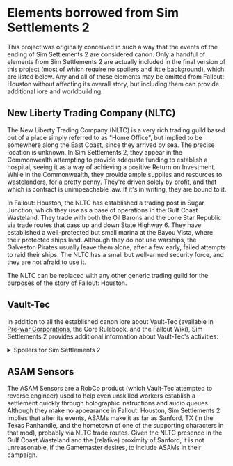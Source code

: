 # Elements borrowed from Sim Settlements 2
This project was originally conceived in such a way that the events of the ending of Sim Settlements 2 are considered canon. Only a handful of elements from Sim Settlements 2 are actually included in the final version of this project (most of which require no spoilers and little background), which are listed below. Any and all of these elements may be omitted from Fallout: Houston without affecting its overall story, but including them can provide additional lore and worldbuilding.

## New Liberty Trading Company (NLTC)
The New Liberty Trading Company (NLTC) is a very rich trading guild based out of a place simply referred to as "Home Office", but implied to be somewhere along the East Coast, since they arrived by sea. The precise location is unknown. In Sim Settlements 2, they appear in the Commonwealth attempting to provide adequate funding to establish a hospital, seeing it as a way of achieving a positive Return on Investment. While in the Commonwealth, they provide ample supplies and resources to wastelanders, for a pretty penny. They're driven solely by profit, and that which is contract is unimpeachable law. If it's in writing, they are bound to it.

In Fallout: Houston, the NLTC has established a trading post in Sugar Junction, which they use as a base of operations in the Gulf Coast Wasteland. They trade with both the Oil Barons and the Lone Star Republic via trade routes that pass up and down State Highway 6. They have established a well-protected but small marina at the Bayou Vista, where their protected ships land. Although they do not use warships, the Galveston Pirates usually leave them alone, after a few early, failed attempts to raid their ships. The NLTC has a small but well-armed security force, and they are not afraid to use it.

The NLTC can be replaced with any other generic trading guild for the purposes of the story of Fallout: Houston.

## Vault-Tec
In addition to all the established canon lore about Vault-Tec (available in [Pre-war Corporations](./companies.md#vault-tec), the Core Rulebook, and the Fallout Wiki), Sim Settlements 2 provides additional information about Vault-Tec's activities:

<details>
    <summary>Spoilers for Sim Settlements 2</summary>

<p>
    Established Fallout canon shows that Vault-Tec implemented the Vault program (Project Safehouse) to study human behavior in preparation for manned deep-space missions. In Sim Settlements 2, Vault-Tec, led by CEO Ms. St. James, also established a moonbase named Luna Colony as part of this initiative, where several Vault-Tec officials and engineers now reside. It is implied that they landed before the Great War. After the bombs fell, communications from the Moon were broken with all of their Vaults. Because of how hastily Vault-Tec was forced to evacuate to the Moon, Luna Colony was not complete, and faced constant disrepair. Without the resources to repair the colony and maintain full life support, those on the base were forced into rotations of cryogenic stasis, with only a minimal crew awake at any given time. As a result, those onboard are actually the original crew sent before the Great War. 
    </p>
<p>
    At the end of Sim Settlements 2, because of the results of the player and supporting characters constructing a certain broadcaster and taking control of a certain satellite array, Vault-Tec personnel on the moon are able to exploit the player's radio showing they've re-established some communication with Earth.
    </p>
<p>
    In Fallout: Houston, the second (secret) Delta XII launch to the Moon after the bombs fell was actually the final re-supply mission to Luna Colony, put into motion by Vault-Tec and Enclave agents within the United States Space Administration. Additionally, Vault-Tec's re-establishing contact with Earth is one of the events that triggers the Enclave's sleeper cell within the Spaceport Survivors to begin their plans. If desired, this story beat can either be used, or some other reason for the Delta XII launch can be used. Additionally, other reasons also influence the Enclave's emergence within the Spaceport Survivors, so that point can be ignored.
</p>

</details>


## ASAM Sensors
The ASAM Sensors are a RobCo product (which Vault-Tec attempted to reverse engineer) used to help even unskilled workers establish a settlement quickly through holographic instructions and audio queues. Although they make no appearance in Fallout: Houston, Sim Settlements 2 implies that after its events, ASAMs make it as far as Sanford, TX (in the Texas Panhandle, and the hometown of one of the supporting characters in that mod), probably via NLTC trade routes. Given the NLTC presence in the Gulf Coast Wasteland and the (relative) proximity of Sanford, it is not unreasonable, if the Gamemaster desires, to include ASAMs in their campaign.